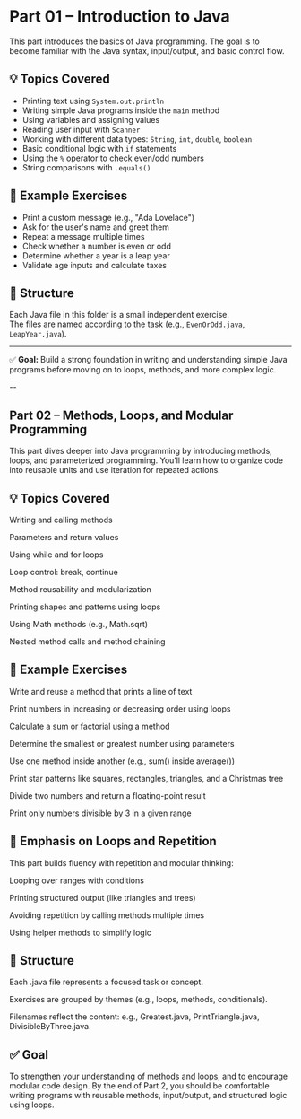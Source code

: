 # Part 01 – Introduction to Java

This part introduces the basics of Java programming. The goal is to become familiar with the Java syntax, input/output, and basic control flow.

## 💡 Topics Covered

- Printing text using `System.out.println`
- Writing simple Java programs inside the `main` method
- Using variables and assigning values
- Reading user input with `Scanner`
- Working with different data types: `String`, `int`, `double`, `boolean`
- Basic conditional logic with `if` statements
- Using the `%` operator to check even/odd numbers
- String comparisons with `.equals()`

## 🧪 Example Exercises

- Print a custom message (e.g., "Ada Lovelace")
- Ask for the user's name and greet them
- Repeat a message multiple times
- Check whether a number is even or odd
- Determine whether a year is a leap year
- Validate age inputs and calculate taxes

## 📁 Structure

Each Java file in this folder is a small independent exercise.  
The files are named according to the task (e.g., `EvenOrOdd.java`, `LeapYear.java`).

---

✅ **Goal:** Build a strong foundation in writing and understanding simple Java programs before moving on to loops, methods, and more complex logic.









--
## Part 02 – Methods, Loops, and Modular Programming
This part dives deeper into Java programming by introducing methods, loops, and parameterized programming. You’ll learn how to organize code into reusable units and use iteration for repeated actions.

## 💡 Topics Covered
Writing and calling methods

Parameters and return values

Using while and for loops

Loop control: break, continue

Method reusability and modularization

Printing shapes and patterns using loops

Using Math methods (e.g., Math.sqrt)

Nested method calls and method chaining

## 🧪 Example Exercises
Write and reuse a method that prints a line of text

Print numbers in increasing or decreasing order using loops

Calculate a sum or factorial using a method

Determine the smallest or greatest number using parameters

Use one method inside another (e.g., sum() inside average())

Print star patterns like squares, rectangles, triangles, and a Christmas tree

Divide two numbers and return a floating-point result

Print only numbers divisible by 3 in a given range

## 🔁 Emphasis on Loops and Repetition
This part builds fluency with repetition and modular thinking:

Looping over ranges with conditions

Printing structured output (like triangles and trees)

Avoiding repetition by calling methods multiple times

Using helper methods to simplify logic

## 📁 Structure
Each .java file represents a focused task or concept.

Exercises are grouped by themes (e.g., loops, methods, conditionals).

Filenames reflect the content: e.g., Greatest.java, PrintTriangle.java, DivisibleByThree.java.

## ✅ Goal
To strengthen your understanding of methods and loops, and to encourage modular code design. By the end of Part 2, you should be comfortable writing programs with reusable methods, input/output, and structured logic using loops.
